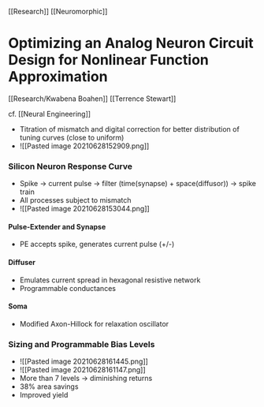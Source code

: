 [[Research]] [[Neuromorphic]]

# Optimizing an Analog Neuron Circuit Design for Nonlinear Function Approximation

[[Research/Kwabena Boahen]] [[Terrence Stewart]]

cf. [[Neural Engineering]]
- Titration of mismatch and digital correction for better distribution of tuning curves (close to uniform)
- ![[Pasted image 20210628152909.png]]

### Silicon Neuron Response Curve
- Spike -> current pulse -> filter (time(synapse) + space(diffusor)) -> spike train
- All processes subject to mismatch
- ![[Pasted image 20210628153044.png]]
#### Pulse-Extender and Synapse
- PE accepts spike, generates current pulse (+/-) 
#### Diffuser
- Emulates current spread in hexagonal resistive network
- Programmable conductances
#### Soma
- Modified Axon-Hillock for relaxation oscillator

### Sizing and Programmable Bias Levels
- ![[Pasted image 20210628161445.png]]
- ![[Pasted image 20210628161147.png]]
- More than 7 levels -> diminishing returns
- 38% area savings
- Improved yield